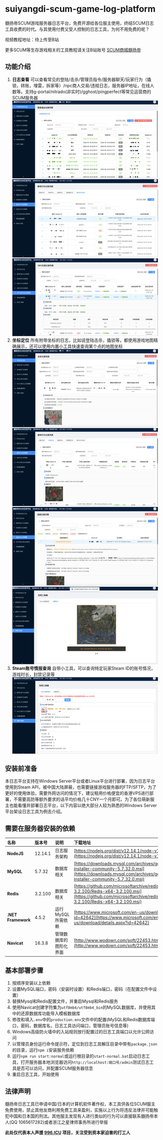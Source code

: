 # suiyangdi-scum-game-log-platform
髓扬帝SCUM游戏服务器日志平台，免费开源给各位服主使用，终结SCUM日志工具收费的时代。与其使用付费又受人控制的日志工具，为何不用免费的呢？

视频教程地址：待上传至B站

更多SCUM等生存游戏相关的工具教程请关注B站账号 [SCUM商城髓扬帝](https://space.bilibili.com/2052979320/channel/seriesdetail?sid=4023505)
## 功能介绍
1. **日志查看** 可以查看常见的登陆/击杀/管理员指令/服务器聊天/玩家行为（撬锁，转账，埋雷，拆家等）/npc商人交易/违规日志，服务器IP地址，在线人数等。支持g-portal/nitrado(非实时)/gghost/pingperfect等常见运营商的SCUM服务器
![玩家登录日志](./attachments/imgs/1.png "玩家登录日志")
![银行ATM日志](./attachments/imgs/4.png "银行ATM日志")
![NPC日志](./attachments/imgs/6.png "NPC日志")
2. **坐标定位** 所有附带坐标的日志，比如说登陆击杀，撬锁等，都使用游戏地图精确展示，还可以使用内置小工具快速查询某个点的地图坐标
![击杀日志](./attachments/imgs/2.png "击杀日志")
![开锁日志](./attachments/imgs/3.png "开锁日志")
![违规日志](./attachments/imgs/5.png "违规日志")
![坐标助手](./attachments/imgs/8.png "坐标助手")
3. **Steam账号情报查询** 自带小工具，可以查询特定玩家Steam ID的账号情况，游戏时长，封禁记录等
![Steam账号情报查询](./attachments/imgs/7.png "Steam账号情报查询")
## 安装前准备
本日志平台支持在Windows Server平台或者Linux平台进行部署，因为日志平台使用到Steam API，被中国大陆屏蔽，也需要链接游戏服务器的FTP/SFTP，为了更好的使用体验，需要外网访问的情况下，建议租用价格便宜的香港VPS进行部署，不需要高防等额外要求的话平均价格几十CNY一个月即可。为了各位萌新服主也能看懂并部署日志平台，以下内容以绝大部分人较为熟悉的Windows Server平台架设日志工具为例去介绍。
## 需要在服务器安装的依赖
|名称|版本号|说明|下载地址|
| :------------ | :------------ | :------------ | :------------ |
|**NodeJS**|12.14.1|日志服务架构|[https://nodejs.org/dist/v12.14.1/node-v12.14.1-x64.msi](https://nodejs.org/dist/v12.14.1/node-v12.14.1-x64.msi)|
|**MySQL**|5.7.32|数据库相关|[https://downloads.mysql.com/archives/get/p/25/file/mysql-installer-community-5.7.32.0.msi](https://downloads.mysql.com/archives/get/p/25/file/mysql-installer-community-5.7.32.0.msi)|
|**Redis**|3.2.100|数据库相关|[https://github.com/microsoftarchive/redis/releases/download/win-3.2.100/Redis-x64-3.2.100.msi](https://github.com/microsoftarchive/redis/releases/download/win-3.2.100/Redis-x64-3.2.100.msi)|
|**.NET Framework**|4.5.2|运行MySQL所需依赖|[https://www.microsoft.com/en-us/download/details.aspx?id=42642](https://www.microsoft.com/en-us/download/details.aspx?id=42642)|
|**Navicat**|16.3.8|管理数据库的图形化界面|[http://www.wodown.com/soft/22453.html](http://www.wodown.com/soft/22453.html)|

## 基本部署步骤
1. 按顺序安装以上依赖
2. 设置MySQL端口，密码（安装时设置）和Redis端口，密码（在配置文件中设置）
3. 替换Mysql和Redis配置文件，并重启Mysql和Redis服务
4. 使用Navicat创建字符集为`utf8mb4/utf8mb4_bin`的MySQL数据库，并使用其中的还原数据库功能导入模板数据库
5. 修改和填入`.env`中的`production.env`文件中的配置(MySQL和Redis数据库端口，密码，数据库名，日志工具访问端口，管理员账号信息等)
6. Windows高级防火墙中的入站规则放行配置过的日志工具端口以允许公网访问
7. 以管理员身份运行命令提示符，定位到日志工具解压目录中带有`package.json`的目录，运行`npm i`安装服务依赖
8. 运行`npm run start:normal`或运行根目录的`start-normal.bat`启动日志工具，打开服务器本地浏览器访问`http://localhost:端口号/admin`测试日志工具是否可以访问，并配置SCUM服务器信息
9. 重启日志工具，开始使用
## 法律声明
髓扬帝日志工具已申请中国/日本的计算机软件著作权，本工具供各位SCUM服主免费使用，禁止其他友商利用免费工具来盈利，实施以上行为将违反法律并可能触犯中国和日本国的刑法。其他服主发现有人进行类似的行为可以直接联系髓扬帝本人(QQ 1065617282)或者浙江之星律师事务所进行举报

**此处仅代表本人声援 [996.ICU](https://github.com/996icu/996.ICU) 项目，关注受到资本家迫害的打工人**